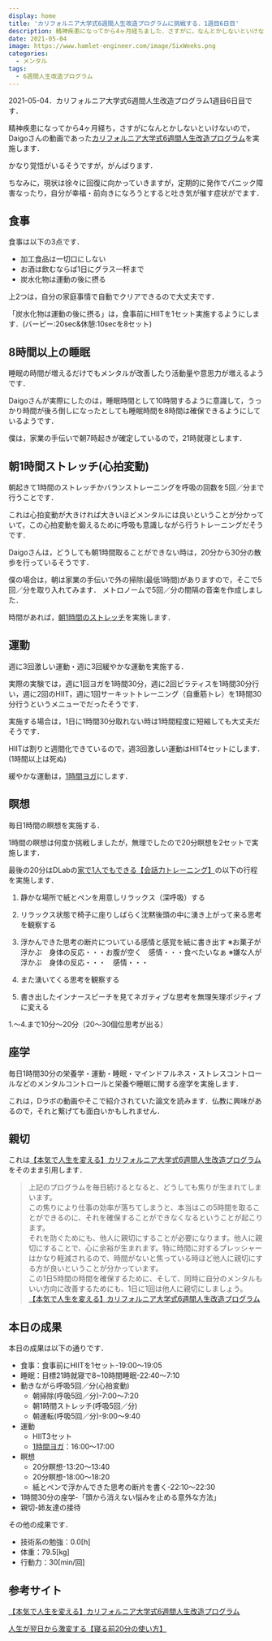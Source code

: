 ```yaml
---
display: home
title: 'カリフォルニア大学式6週間人生改造プログラムに挑戦する．1週目6日目'
description: 精神疾患になってから4ヶ月経ちました．さすがに，なんとかしないといけないので，Daigoさんの動画であった[カリフォルニア大学式6週間人生改造プログラム](https://daigoblog.jp/pushing-thelimits/)を実施します．
date: 2021-05-04
image: https://www.hamlet-engineer.com/image/SixWeeks.png
categories: 
  - メンタル
tags:
  - 6週間人生改造プログラム
---
```

2021-05-04．カリフォルニア大学式6週間人生改造プログラム1週目6日目です．

<!-- more -->

精神疾患になってから4ヶ月経ち，さすがになんとかしないといけないので，Daigoさんの動画であった[カリフォルニア大学式6週間人生改造プログラム](https://daigoblog.jp/pushing-thelimits/)を実施します．

かなり覚悟がいるそうですが，がんばります．

ちなみに，現状は徐々に回復に向かっていきますが，定期的に発作でパニック障害なったり，自分が幸福・前向きになろうとすると吐き気が催す症状がでます．


## 食事
食事は以下の3点です．
- 加工食品は一切口にしない
- お酒は飲むならば1日にグラス一杯まで
- 炭水化物は運動の後に摂る

上2つは，自分の家庭事情で自動でクリアできるので大丈夫です．

「炭水化物は運動の後に摂る」は，食事前にHIITを1セット実施するようにします．(バーピー:20sec&休憩:10secを8セット)

## 8時間以上の睡眠
睡眠の時間が増えるだけでもメンタルが改善したり活動量や意思力が増えるようです．

Daigoさんが実際にしたのは，睡眠時間として10時間するように意識して，うっかり時間が後ろ倒しになったとしても睡眠時間を8時間は確保できるようにしているようです．

僕は，家業の手伝いで朝7時起きが確定しているので，21時就寝とします．


## 朝1時間ストレッチ(心拍変動)
朝起きて1時間のストレッチかバランストレーニングを呼吸の回数を5回／分まで行うことです．

これは心拍変動が大きければ大きいほどメンタルには良いということが分かっていて，この心拍変動を鍛えるために呼吸も意識しながら行うトレーニングだそうです．

Daigoさんは，どうしても朝1時間取ることができない時は，20分から30分の散歩を行っているそうです．

僕の場合は，朝は家業の手伝いで外の掃除(最低1時間)がありますので，そこで5回／分を取り入れてみます．
メトロノームで5回／分の間隔の音楽を作成しました．

時間があれば，[朝1時間のストレッチ](https://www.youtube.com/watch?v=OAnrX0A48VQ)を実施します．


## 運動
週に3回激しい運動・週に3回緩やかな運動を実施する．

実際の実験では，週に1回ヨガを1時間30分，週に2回ピラティスを1時間30分行い，週に2回のHIIT，週に1回サーキットトレーニング（自重筋トレ）を1時間30分行うというメニューでだったそうです．

実施する場合は，1日に1時間30分取れない時は1時間程度に短縮しても大丈夫だそうです．

HIITは割りと週間化できているので，週3回激しい運動はHIIT4セットにします．(1時間以上は死ぬ)

緩やかな運動は，[1時間ヨガ](https://www.youtube.com/watch?v=DSNpRZDOPZQ)にします．


## 瞑想
毎日1時間の瞑想を実施する．

1時間の瞑想は何度か挑戦しましたが，無理でしたので20分瞑想を2セットで実施します．

最後の20分はDLabの[家で1人でもできる【会話力トレーニング】](https://daigovideolab.jp/play/1587235263)の以下の行程を実施します．

1. 静かな場所で紙とペンを用意しリラックス（深呼吸）する

2. リラックス状態で椅子に座りしばらく沈黙後頭の中に湧き上がって来る思考を観察する

3. 浮かんできた思考の断片についている感情と感覚を紙に書き出す
※お菓子が浮かぶ　身体の反応・・・お腹が空く　感情・・・食べたいなぁ
※嫌な人が浮かぶ　身体の反応・・・　感情・・・

4. また湧いてくる思考を観察する

5. 書き出したインナースピーチを見てネガティブな思考を無理矢理ポジティブに変える

1.～4.まで10分～20分（20～30個位思考が出る）

## 座学
毎日1時間30分の栄養学・運動・睡眠・マインドフルネス・ストレスコントロールなどのメンタルコントロールと栄養や睡眠に関する座学を実施します．

これは，Dラボの動画やそこで紹介されていた論文を読みます．仏教に興味があるので，それと繋げても面白いかもしれません．


## 親切
これは[【本気で人生を変える】カリフォルニア大学式6週間人生改造プログラム](https://daigoblog.jp/pushing-thelimits/)をそのまま引用します．

>上記のプログラムを毎日続けるとなると、どうしても焦りが生まれてしまいます。<br>
この焦りにより仕事の効率が落ちてしまうと、本当はこの5時間を取ることができるのに、それを確保することができなくなるということが起こります。<br>
それを防ぐためにも、他人に親切にすることが必要になります。他人に親切にすることで、心に余裕が生まれます。特に時間に対するプレッシャーはかなり軽減されるので、時間がないと焦っている時ほど他人に親切にする方が良いということが分かっています。<br>
この1日5時間の時間を確保するために、そして、同時に自分のメンタルもいい方向に改善するためにも、1日に1回は他人に親切にしましょう。<br>
[【本気で人生を変える】カリフォルニア大学式6週間人生改造プログラム](https://daigoblog.jp/pushing-thelimits/)


## 本日の成果
本日の成果は以下の通りです．
- 食事：食事前にHIITを1セット-19:00〜19:05
- 睡眠：目標21時就寝で8~10時間睡眠-22:40〜7:10
- 動きながら呼吸5回／分(心拍変動)
  - 朝掃除(呼吸5回／分)-7:00〜7:20
  - 朝1時間ストレッチ(呼吸5回／分)
  - 朝運転(呼吸5回／分)-9:00〜9:40
- 運動
  - HIIT3セット
  - [1時間ヨガ](https://www.youtube.com/watch?v=DSNpRZDOPZQ)：16:00〜17:00
- 瞑想
  - 20分瞑想-13:20〜13:40
  - 20分瞑想-18:00〜18:20
  - 紙とペンで浮かんできた思考の断片を書く-22:10〜22:30
- 1時間30分の座学-「頭から消えない悩みを止める意外な方法」
- 親切-姉友達の接待

その他の成果です．
- 技術系の勉強：0.0[h]
- 体重：79.5[kg]
- 行動力：30[min/回]



## 参考サイト
[【本気で人生を変える】カリフォルニア大学式6週間人生改造プログラム](https://daigoblog.jp/pushing-thelimits/)

[人生が翌日から激変する【寝る前20分の使い方】](https://daigoblog.jp/20minutes-night/)